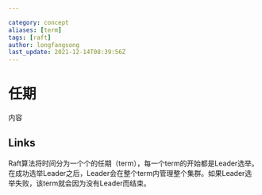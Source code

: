 ```yaml
---

category: concept
aliases: [term]
tags: [raft]
author: longfangsong
last_update: 2021-12-14T08:39:56Z
---
```


# 任期

内容

## Links

Raft算法将时间分为一个个的任期（term），每一个term的开始都是Leader选举。在成功选举Leader之后，Leader会在整个term内管理整个集群。如果Leader选举失败，该term就会因为没有Leader而结束。
